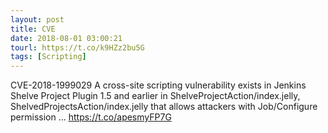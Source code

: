 ```yaml
---
layout: post
title: CVE
date: 2018-08-01 03:00:21
tourl: https://t.co/k9HZz2bu5G
tags: [Scripting]
---
```

CVE-2018-1999029 A cross-site scripting vulnerability exists in Jenkins Shelve Project Plugin 1.5 and earlier in ShelveProjectAction/index.jelly, ShelvedProjectsAction/index.jelly that allows attackers with Job/Configure permission ... https://t.co/apesmyFP7G